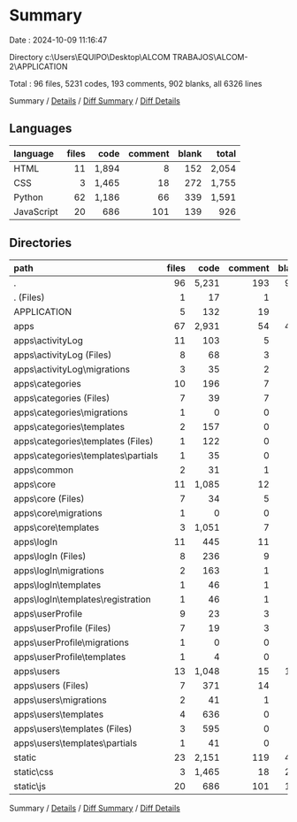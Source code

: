 # Summary

Date : 2024-10-09 11:16:47

Directory c:\\Users\\EQUIPO\\Desktop\\ALCOM TRABAJOS\\ALCOM-2\\APPLICATION

Total : 96 files,  5231 codes, 193 comments, 902 blanks, all 6326 lines

Summary / [Details](details.md) / [Diff Summary](diff.md) / [Diff Details](diff-details.md)

## Languages
| language | files | code | comment | blank | total |
| :--- | ---: | ---: | ---: | ---: | ---: |
| HTML | 11 | 1,894 | 8 | 152 | 2,054 |
| CSS | 3 | 1,465 | 18 | 272 | 1,755 |
| Python | 62 | 1,186 | 66 | 339 | 1,591 |
| JavaScript | 20 | 686 | 101 | 139 | 926 |

## Directories
| path | files | code | comment | blank | total |
| :--- | ---: | ---: | ---: | ---: | ---: |
| . | 96 | 5,231 | 193 | 902 | 6,326 |
| . (Files) | 1 | 17 | 1 | 5 | 23 |
| APPLICATION | 5 | 132 | 19 | 60 | 211 |
| apps | 67 | 2,931 | 54 | 426 | 3,411 |
| apps\\activityLog | 11 | 103 | 5 | 36 | 144 |
| apps\\activityLog (Files) | 8 | 68 | 3 | 21 | 92 |
| apps\\activityLog\\migrations | 3 | 35 | 2 | 15 | 52 |
| apps\\categories | 10 | 196 | 7 | 33 | 236 |
| apps\\categories (Files) | 7 | 39 | 7 | 18 | 64 |
| apps\\categories\\migrations | 1 | 0 | 0 | 1 | 1 |
| apps\\categories\\templates | 2 | 157 | 0 | 14 | 171 |
| apps\\categories\\templates (Files) | 1 | 122 | 0 | 14 | 136 |
| apps\\categories\\templates\\partials | 1 | 35 | 0 | 0 | 35 |
| apps\\common | 2 | 31 | 1 | 8 | 40 |
| apps\\core | 11 | 1,085 | 12 | 78 | 1,175 |
| apps\\core (Files) | 7 | 34 | 5 | 20 | 59 |
| apps\\core\\migrations | 1 | 0 | 0 | 1 | 1 |
| apps\\core\\templates | 3 | 1,051 | 7 | 57 | 1,115 |
| apps\\logIn | 11 | 445 | 11 | 88 | 544 |
| apps\\logIn (Files) | 8 | 236 | 9 | 61 | 306 |
| apps\\logIn\\migrations | 2 | 163 | 1 | 8 | 172 |
| apps\\logIn\\templates | 1 | 46 | 1 | 19 | 66 |
| apps\\logIn\\templates\\registration | 1 | 46 | 1 | 19 | 66 |
| apps\\userProfile | 9 | 23 | 3 | 20 | 46 |
| apps\\userProfile (Files) | 7 | 19 | 3 | 18 | 40 |
| apps\\userProfile\\migrations | 1 | 0 | 0 | 1 | 1 |
| apps\\userProfile\\templates | 1 | 4 | 0 | 1 | 5 |
| apps\\users | 13 | 1,048 | 15 | 163 | 1,226 |
| apps\\users (Files) | 7 | 371 | 14 | 94 | 479 |
| apps\\users\\migrations | 2 | 41 | 1 | 8 | 50 |
| apps\\users\\templates | 4 | 636 | 0 | 61 | 697 |
| apps\\users\\templates (Files) | 3 | 595 | 0 | 60 | 655 |
| apps\\users\\templates\\partials | 1 | 41 | 0 | 1 | 42 |
| static | 23 | 2,151 | 119 | 411 | 2,681 |
| static\\css | 3 | 1,465 | 18 | 272 | 1,755 |
| static\\js | 20 | 686 | 101 | 139 | 926 |

Summary / [Details](details.md) / [Diff Summary](diff.md) / [Diff Details](diff-details.md)